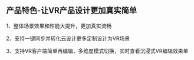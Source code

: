 ## 产品特色-让VR产品设计更加真实简单

1、整体场景效果和性能大提升，更加真实流畅

2、支持一键同步并转化云设计更多定制设计为VR场景

3、支持VR客户端简单再编辑，多维度模式切换，实时查看沉浸式VR编辑效果单

